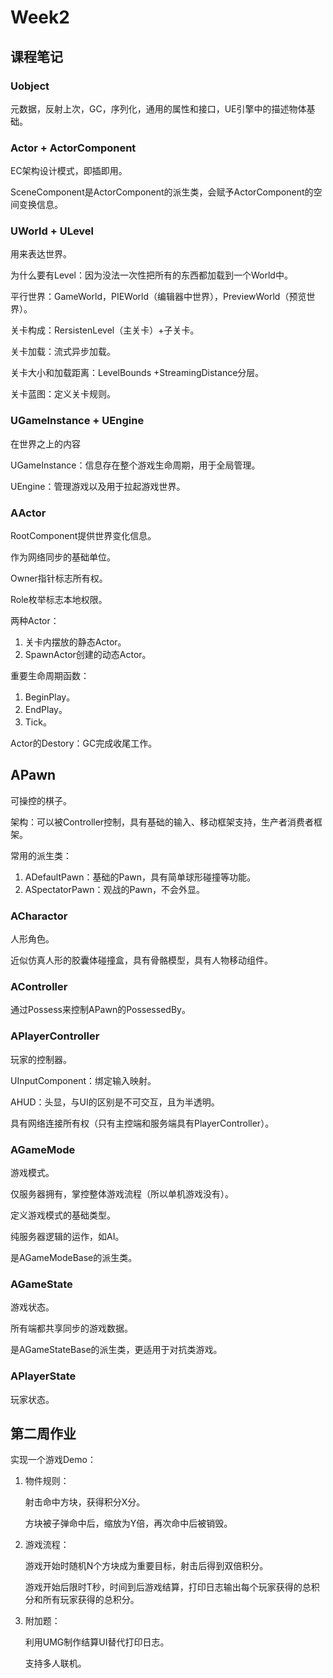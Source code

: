# Week2

## 课程笔记

### Uobject

元数据，反射上次，GC，序列化，通用的属性和接口，UE引擎中的描述物体基础。

### Actor + ActorComponent

EC架构设计模式，即插即用。

SceneComponent是ActorComponent的派生类，会赋予ActorComponent的空间变换信息。

### UWorld + ULevel

用来表达世界。

为什么要有Level：因为没法一次性把所有的东西都加载到一个World中。

平行世界：GameWorld，PIEWorld（编辑器中世界），PreviewWorld（预览世界）。

关卡构成：RersistenLevel（主关卡）+子关卡。

关卡加载：流式异步加载。

关卡大小和加载距离：LevelBounds +StreamingDistance分层。

关卡蓝图：定义关卡规则。

### UGameInstance + UEngine

在世界之上的内容

UGameInstance：信息存在整个游戏生命周期，用于全局管理。

UEngine：管理游戏以及用于拉起游戏世界。

### AActor

RootComponent提供世界变化信息。

作为网络同步的基础单位。

Owner指针标志所有权。

Role枚举标志本地权限。

两种Actor：

1. 关卡内摆放的静态Actor。
2. SpawnActor创建的动态Actor。

重要生命周期函数：

1. BeginPlay。
2. EndPlay。
3. Tick。

Actor的Destory：GC完成收尾工作。

## APawn

可操控的棋子。

架构：可以被Controller控制，具有基础的输入、移动框架支持，生产者消费者框架。

常用的派生类：

1. ADefaultPawn：基础的Pawn，具有简单球形碰撞等功能。
2. ASpectatorPawn：观战的Pawn，不会外显。

### ACharactor

人形角色。

近似仿真人形的胶囊体碰撞盒，具有骨骼模型，具有人物移动组件。

### AController

通过Possess来控制APawn的PossessedBy。

### APlayerController

玩家的控制器。

UInputComponent：绑定输入映射。

AHUD：头显，与UI的区别是不可交互，且为半透明。

具有网络连接所有权（只有主控端和服务端具有PlayerController）。

### AGameMode

游戏模式。

仅服务器拥有，掌控整体游戏流程（所以单机游戏没有）。

定义游戏模式的基础类型。

纯服务器逻辑的运作，如AI。

是AGameModeBase的派生类。

### AGameState

游戏状态。

所有端都共享同步的游戏数据。

是AGameStateBase的派生类，更适用于对抗类游戏。

### APlayerState

玩家状态。

## 第二周作业

实现一个游戏Demo：

1. 物件规则：

   射击命中方块，获得积分X分。

   方块被子弹命中后，缩放为Y倍，再次命中后被销毁。

2. 游戏流程：

   游戏开始时随机N个方块成为重要目标，射击后得到双倍积分。

   游戏开始后限时T秒，时间到后游戏结算，打印日志输出每个玩家获得的总积分和所有玩家获得的总积分。

3. 附加题：

   利用UMG制作结算UI替代打印日志。

   支持多人联机。